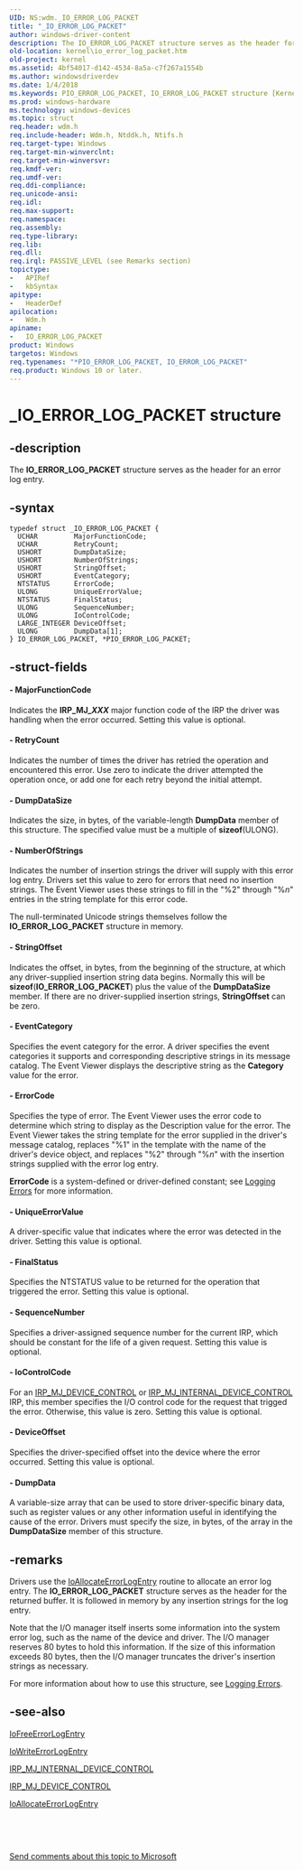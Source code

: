 ```yaml
---
UID: NS:wdm._IO_ERROR_LOG_PACKET
title: "_IO_ERROR_LOG_PACKET"
author: windows-driver-content
description: The IO_ERROR_LOG_PACKET structure serves as the header for an error log entry.
old-location: kernel\io_error_log_packet.htm
old-project: kernel
ms.assetid: 4bf54017-d142-4534-8a5a-c7f267a1554b
ms.author: windowsdriverdev
ms.date: 1/4/2018
ms.keywords: PIO_ERROR_LOG_PACKET, IO_ERROR_LOG_PACKET structure [Kernel-Mode Driver Architecture], kstruct_b_04c24dbc-a479-437c-adc2-b29294596564.xml, wdm/PIO_ERROR_LOG_PACKET, _IO_ERROR_LOG_PACKET, IO_ERROR_LOG_PACKET, PIO_ERROR_LOG_PACKET structure pointer [Kernel-Mode Driver Architecture], *PIO_ERROR_LOG_PACKET, wdm/IO_ERROR_LOG_PACKET, kernel.io_error_log_packet
ms.prod: windows-hardware
ms.technology: windows-devices
ms.topic: struct
req.header: wdm.h
req.include-header: Wdm.h, Ntddk.h, Ntifs.h
req.target-type: Windows
req.target-min-winverclnt: 
req.target-min-winversvr: 
req.kmdf-ver: 
req.umdf-ver: 
req.ddi-compliance: 
req.unicode-ansi: 
req.idl: 
req.max-support: 
req.namespace: 
req.assembly: 
req.type-library: 
req.lib: 
req.dll: 
req.irql: PASSIVE_LEVEL (see Remarks section)
topictype:
-	APIRef
-	kbSyntax
apitype:
-	HeaderDef
apilocation:
-	Wdm.h
apiname:
-	IO_ERROR_LOG_PACKET
product: Windows
targetos: Windows
req.typenames: "*PIO_ERROR_LOG_PACKET, IO_ERROR_LOG_PACKET"
req.product: Windows 10 or later.
---
```


# _IO_ERROR_LOG_PACKET structure


## -description


The <b>IO_ERROR_LOG_PACKET</b> structure serves as the header for an error log entry.


## -syntax


````
typedef struct _IO_ERROR_LOG_PACKET {
  UCHAR         MajorFunctionCode;
  UCHAR         RetryCount;
  USHORT        DumpDataSize;
  USHORT        NumberOfStrings;
  USHORT        StringOffset;
  USHORT        EventCategory;
  NTSTATUS      ErrorCode;
  ULONG         UniqueErrorValue;
  NTSTATUS      FinalStatus;
  ULONG         SequenceNumber;
  ULONG         IoControlCode;
  LARGE_INTEGER DeviceOffset;
  ULONG         DumpData[1];
} IO_ERROR_LOG_PACKET, *PIO_ERROR_LOG_PACKET;
````


## -struct-fields




#### - MajorFunctionCode

Indicates the <b>IRP_MJ_<i>XXX</i></b> major function code of the IRP the driver was handling when the error occurred. Setting this value is optional.


#### - RetryCount

Indicates the number of times the driver has retried the operation and encountered this error. Use zero to indicate the driver attempted the operation once, or add one for each retry beyond the initial attempt.


#### - DumpDataSize

Indicates the size, in bytes, of the variable-length <b>DumpData</b> member of this structure. The specified value must be a multiple of <b>sizeof</b>(ULONG). 


#### - NumberOfStrings

Indicates the number of insertion strings the driver will supply with this error log entry. Drivers set this value to zero for errors that need no insertion strings. The Event Viewer uses these strings to fill in the "%2" through "%<i>n</i>" entries in the string template for this error code.

The null-terminated Unicode strings themselves follow the <b>IO_ERROR_LOG_PACKET</b> structure in memory.


#### - StringOffset

Indicates the offset, in bytes, from the beginning of the structure, at which any driver-supplied insertion string data begins. Normally this will be <b>sizeof</b>(<b>IO_ERROR_LOG_PACKET</b>) plus the value of the <b>DumpDataSize</b> member. If there are no driver-supplied insertion strings, <b>StringOffset</b> can be zero.


#### - EventCategory

Specifies the event category for the error. A driver specifies the event categories it supports and corresponding descriptive strings in its message catalog. The Event Viewer displays the descriptive string as the <b>Category</b> value for the error.


#### - ErrorCode

Specifies the type of error. The Event Viewer uses the error code to determine which string to display as the Description value for the error. The Event Viewer takes the string template for the error supplied in the driver's message catalog, replaces "%1" in the template with the name of the driver's device object, and replaces "%2" through "%<i>n</i>" with the insertion strings supplied with the error log entry.

<b>ErrorCode</b> is a system-defined or driver-defined constant; see <a href="https://msdn.microsoft.com/library/windows/hardware/ff554312">Logging Errors</a> for more information. 


#### - UniqueErrorValue

A driver-specific value that indicates where the error was detected in the driver. Setting this value is optional.


#### - FinalStatus

Specifies the NTSTATUS value to be returned for the operation that triggered the error. Setting this value is optional.


#### - SequenceNumber

Specifies a driver-assigned sequence number for the current IRP, which should be constant for the life of a given request. Setting this value is optional.


#### - IoControlCode

For an <a href="https://msdn.microsoft.com/library/windows/hardware/ff548649">IRP_MJ_DEVICE_CONTROL</a> or <a href="https://msdn.microsoft.com/library/windows/hardware/ff550766">IRP_MJ_INTERNAL_DEVICE_CONTROL</a> IRP, this member specifies the I/O control code for the request that trigged the error. Otherwise, this value is zero. Setting this value is optional.


#### - DeviceOffset

Specifies the driver-specified offset into the device where the error occurred. Setting this value is optional.


#### - DumpData

A variable-size array that can be used to store driver-specific binary data, such as register values or any other information useful in identifying the cause of the error. Drivers must specify the size, in bytes, of the array in the <b>DumpDataSize</b> member of this structure.


## -remarks


Drivers use the <a href="..\wdm\nf-wdm-ioallocateerrorlogentry.md">IoAllocateErrorLogEntry</a> routine to allocate an error log entry. The <b>IO_ERROR_LOG_PACKET</b> structure serves as the header for the returned buffer. It is followed in memory by any insertion strings for the log entry.

Note that the I/O manager itself inserts some information into the system error log, such as the name of the device and driver. The I/O manager reserves 80 bytes to hold this information. If the size of this information exceeds 80 bytes, then the I/O manager truncates the driver's insertion strings as necessary.

For more information about how to use this structure, see <a href="https://msdn.microsoft.com/library/windows/hardware/ff554312">Logging Errors</a>.



## -see-also

<a href="..\wdm\nf-wdm-iofreeerrorlogentry.md">IoFreeErrorLogEntry</a>

<a href="..\wdm\nf-wdm-iowriteerrorlogentry.md">IoWriteErrorLogEntry</a>

<a href="https://msdn.microsoft.com/library/windows/hardware/ff550766">IRP_MJ_INTERNAL_DEVICE_CONTROL</a>

<a href="https://msdn.microsoft.com/library/windows/hardware/ff548649">IRP_MJ_DEVICE_CONTROL</a>

<a href="..\wdm\nf-wdm-ioallocateerrorlogentry.md">IoAllocateErrorLogEntry</a>

 

 

<a href="mailto:wsddocfb@microsoft.com?subject=Documentation%20feedback [kernel\kernel]:%20IO_ERROR_LOG_PACKET structure%20 RELEASE:%20(1/4/2018)&amp;body=%0A%0APRIVACY STATEMENT%0A%0AWe use your feedback to improve the documentation. We don't use your email address for any other purpose, and we'll remove your email address from our system after the issue that you're reporting is fixed. While we're working to fix this issue, we might send you an email message to ask for more info. Later, we might also send you an email message to let you know that we've addressed your feedback.%0A%0AFor more info about Microsoft's privacy policy, see http://privacy.microsoft.com/en-us/default.aspx." title="Send comments about this topic to Microsoft">Send comments about this topic to Microsoft</a>

